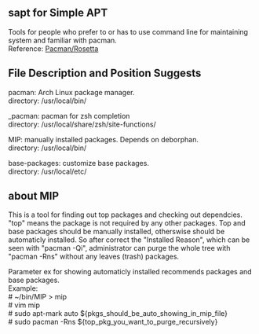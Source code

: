 ## sapt for Simple APT
Tools for people who prefer to or has to use command line for maintaining system and familiar with pacman.<br/>
Reference: [Pacman/Rosetta](https://wiki.archlinux.org/index.php/Pacman/Rosetta)

## File Description and Position Suggests
pacman: Arch Linux package manager.<br/>
directory: /usr/local/bin/

_pacman: pacman for zsh completion<br/>
directory: /usr/local/share/zsh/site-functions/

MIP: manually installed packages. Depends on deborphan.<br/>
directory: /usr/local/bin/

base-packages: customize base packages.<br/>
directory: /usr/local/etc/

## about MIP
This is a tool for finding out top packages and checking out dependcies. "top" means the package is not required by any other packages. Top and base packages should be manually installed, otherswise should be automaticly installed. So after correct the "Installed Reason", which can be seen with "pacman -Qi", administrator can purge the whole tree with "pacman -Rns" without any leaves (trash) packages.

Parameter ex for showing automaticly installed recommends packages and base packages.<br/>
Example:<br/>
\# ~/bin/MIP > mip<br/>
\# vim mip<br/>
\# sudo apt-mark auto ${pkgs_should_be_auto_showing_in_mip_file}<br/>
\# sudo pacman -Rns ${top_pkg_you_want_to_purge_recursively}

